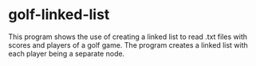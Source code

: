 # golf-linked-list
This program shows the use of creating a linked list to read .txt files with scores and players of a golf game.
The program creates a linked list with each player being a separate node. 
